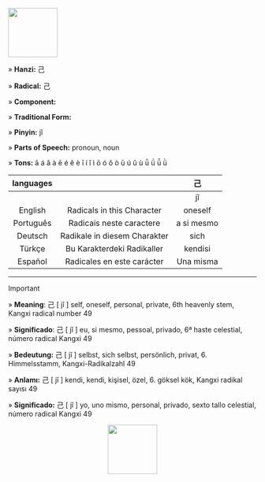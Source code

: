 <a href="https://zh.wiktionary.org/wiki/File:%E5%B7%B1-order.gif" target="blank"><img align="center" src="https://github.com/user-attachments/assets/2bc6a19f-036a-4e16-a634-f226f0691654" alt="" height="100" /></a> 

» **Hanzi:** 己

» **Radical:** 己

» **Component:**  

» **Traditional Form:**

» **Pinyin:** jǐ

» **Parts of Speech:** pronoun, noun

» **Tons:** ā á ǎ à ē é ě è ī í ǐ ì ō ó ǒ ò ū ú ǔ ù ǖ ǘ ǚ ǜ 	

| languages  |  | 己 |
| :---: | :---: | :---: |
|  |   | jǐ |:---: |
| English | Radicals in this Character | oneself  | 
| Português |Radicais neste caractere | a si mesmo |
| Deutsch | Radikale in diesem Charakter | sich |
| Türkçe | Bu Karakterdeki Radikaller | kendisi |
| Español | Radicales en este carácter | Una misma |

***
> [!IMPORTANT]
>
> » **Meaning**: 己 [ jǐ ] self, oneself, personal, private, 6th heavenly stem, Kangxi radical number 49
>
> » **Significado**: 己 [ jǐ ] eu, si mesmo, pessoal, privado, 6ª haste celestial, número radical Kangxi 49
>
> » **Bedeutung:** 己 [ jǐ ] selbst, sich selbst, persönlich, privat, 6. Himmelsstamm, Kangxi-Radikalzahl 49
>
> » **Anlamı:** 己 [ jǐ ] kendi, kendi, kişisel, özel, 6. göksel kök, Kangxi radikal sayısı 49
> 
> » **Significado:** 己 [ jǐ ] yo, uno mismo, personal, privado, sexto tallo celestial, número radical Kangxi 49

<p align="center">
<a href="https://zh.wiktionary.org/wiki/File:%E5%B7%B1-order.gif" target="blank"><img align="center" src="https://github.com/user-attachments/assets/2bc6a19f-036a-4e16-a634-f226f0691654" alt="" height="100" /></a> 
</p>
